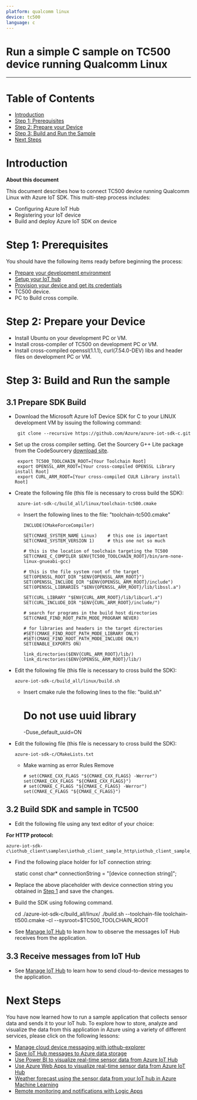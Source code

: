 ```yaml
---
platform: qualcomm linux
device: tc500
language: c
---
```


Run a simple C sample on TC500 device running Qualcomm Linux
===
---

# Table of Contents

-   [Introduction](#Introduction)
-   [Step 1: Prerequisites](#Prerequisites)
-   [Step 2: Prepare your Device](#PrepareDevice)
-   [Step 3: Build and Run the Sample](#Build)
-   [Next Steps](#NextSteps)

<a name="Introduction"></a>
# Introduction

**About this document**

This document describes how to connect TC500 device running Qualcomm Linux with Azure IoT SDK. This multi-step process includes:
-   Configuring Azure IoT Hub
-   Registering your IoT device
-   Build and deploy Azure IoT SDK on device

<a name="Prerequisites"></a>
# Step 1: Prerequisites

You should have the following items ready before beginning the process:

-   [Prepare your development environment][setup-devbox-linux]
-   [Setup your IoT hub][lnk-setup-iot-hub]
-   [Provision your device and get its credentials][lnk-manage-iot-hub]
-   TC500 device.
-   PC to Build cross compile.

<a name="PrepareDevice"></a>
# Step 2: Prepare your Device

-   Install Ubuntu on your development PC or VM.
-   Install cross-compiler of TC500 on development PC or VM.
-   Install cross-compiled openssl(1.1.1), curl(7.54.0-DEV) libs and header files on development PC or VM.

<a name="Build"></a>
# Step 3: Build and Run the sample

<a name="Load"></a>
## 3.1 Prepare SDK Build

-   Download the Microsoft Azure IoT Device SDK for C to your LINUX development VM by issuing the following command:

         git clone --recursive https://github.com/Azure/azure-iot-sdk-c.git

-   Set up the cross compiler setting. Get the Sourcery G++ Lite package from the CodeSourcery [download site](https://sourcery.mentor.com/sgpp/lite/arm/portal/subscription?@template=lite).

         export TC500_TOOLCHAIN_ROOT=[Your Toolchain Root]
         export OPENSSL_ARM_ROOT=[Your cross-compiled OPENSSL Library install Root]
         export CURL_ARM_ROOT=[Your cross-compiled CULR Library install Root]

-   Create the following file (this file is necessary to cross build the SDK):

         azure-iot-sdk-c/build_all/linux/toolchain-tc500.cmake

    -   Insert the following lines to the file: "toolchain-tc500.cmake"

            INCLUDE(CMakeForceCompiler)

            SET(CMAKE_SYSTEM_NAME Linux)    # this one is important
            SET(CMAKE_SYSTEM_VERSION 1)     # this one not so much

            # this is the location of toolchain targeting the TC500
            SET(CMAKE_C_COMPILER $ENV{TC500_TOOLCHAIN_ROOT}/bin/arm-none-linux-gnueabi-gcc)

            # this is the file system root of the target
            SET(OPENSSL_ROOT_DIR "$ENV{OPENSSL_ARM_ROOT}")
            SET(OPENSSL_INCLUDE_DIR "$ENV{OPENSSL_ARM_ROOT}/include")
            SET(OPENSSL_LIBRARIES "$ENV{OPENSSL_ARM_ROOT}/lib/libssl.a")

            SET(CURL_LIBRARY "$ENV{CURL_ARM_ROOT}/lib/libcurl.a")
            SET(CURL_INCLUDE_DIR "$ENV{CURL_ARM_ROOT}/include/")

            # search for programs in the build host directories
            SET(CMAKE_FIND_ROOT_PATH_MODE_PROGRAM NEVER)

            # for libraries and headers in the target directories
            #SET(CMAKE_FIND_ROOT_PATH_MODE_LIBRARY ONLY)
            #SET(CMAKE_FIND_ROOT_PATH_MODE_INCLUDE ONLY)
            SET(ENABLE_EXPORTS ON)

            link_directories($ENV{CURL_ARM_ROOT}/lib/)
            link_directories($ENV{OPENSSL_ARM_ROOT}/lib/)

-   Edit the following file (this file is necessary to cross build the SDK):

        azure-iot-sdk-c/build_all/linux/build.sh

    -   Insert cmake rule the following lines to the file: "build.sh"

          # Do not use uuid library
          -Duse_default_uuid=ON

-   Edit the following file (this file is necessary to cross build the SDK):

        azure-iot-sdk-c/CMakeLists.txt

    -   Make warning as error Rules Remove

            # set(CMAKE_CXX_FLAGS "${CMAKE_CXX_FLAGS} -Werror")
            set(CMAKE_CXX_FLAGS "${CMAKE_CXX_FLAGS}")
            # set(CMAKE_C_FLAGS "${CMAKE_C_FLAGS} -Werror")
            set(CMAKE_C_FLAGS "${CMAKE_C_FLAGS}")

## 3.2 Build SDK and sample in TC500

-   Edit the following file using any text editor of your choice:

  **For HTTP protocol:**
  
  
    azure-iot-sdk-c\iothub_client\samples\iothub_client_sample_http\iothub_client_sample_http.c
		 
-   Find the following place holder for IoT connection string:

      static const char* connectionString = "[device connection string]";

-   Replace the above placeholder with device connection string you obtained in [Step 1](#Prerequisites) and save the changes.

-   Build the SDK using following command.

	  cd ./azure-iot-sdk-c/build_all/linux/
      ./build.sh --toolchain-file toolchain-tl500.cmake -cl --sysroot=$TC500_TOOLCHAIN_ROOT

-   See [Manage IoT Hub][lnk-manage-iot-hub] to learn how to observe the messages IoT Hub receives from the application.

## 3.3 Receive messages from IoT Hub

-   See [Manage IoT Hub][lnk-manage-iot-hub] to learn how to send cloud-to-device messages to the application.
			
<a name="NextSteps"></a>
# Next Steps

You have now learned how to run a sample application that collects sensor data and sends it to your IoT hub. To explore how to store, analyze and visualize the data from this application in Azure using a variety of different services, please click on the following lessons:

-   [Manage cloud device messaging with iothub-explorer]
-   [Save IoT Hub messages to Azure data storage]
-   [Use Power BI to visualize real-time sensor data from Azure IoT Hub]
-   [Use Azure Web Apps to visualize real-time sensor data from Azure IoT Hub]
-   [Weather forecast using the sensor data from your IoT hub in Azure Machine Learning]
-   [Remote monitoring and notifications with Logic Apps]   

[Manage cloud device messaging with iothub-explorer]: https://docs.microsoft.com/en-us/azure/iot-hub/iot-hub-explorer-cloud-device-messaging
[Save IoT Hub messages to Azure data storage]: https://docs.microsoft.com/en-us/azure/iot-hub/iot-hub-store-data-in-azure-table-storage
[Use Power BI to visualize real-time sensor data from Azure IoT Hub]: https://docs.microsoft.com/en-us/azure/iot-hub/iot-hub-live-data-visualization-in-power-bi
[Use Azure Web Apps to visualize real-time sensor data from Azure IoT Hub]: https://docs.microsoft.com/en-us/azure/iot-hub/iot-hub-live-data-visualization-in-web-apps
[Weather forecast using the sensor data from your IoT hub in Azure Machine Learning]: https://docs.microsoft.com/en-us/azure/iot-hub/iot-hub-weather-forecast-machine-learning
[Remote monitoring and notifications with Logic Apps]: https://docs.microsoft.com/en-us/azure/iot-hub/iot-hub-monitoring-notifications-with-azure-logic-apps
[setup-devbox-linux]: https://github.com/Azure/azure-iot-sdk-c/blob/master/doc/devbox_setup.md
[lnk-setup-iot-hub]: ../setup_iothub.md
[lnk-manage-iot-hub]: ../manage_iot_hub.md

